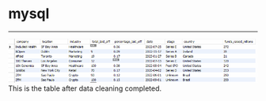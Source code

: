 # mysql
---   
![this is my picture](./resources/preview1.png)   
This is the table after data cleaning completed.   
